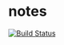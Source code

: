 # notes
[![Build Status](https://travis-ci.org/IlliaHreben/notes.svg?branch=master)](https://travis-ci.org/IlliaHreben/notes)
